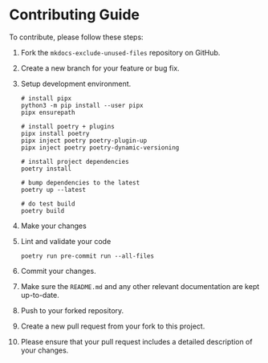# Contributing Guide

To contribute, please follow these steps:

1. Fork the `mkdocs-exclude-unused-files` repository on GitHub.
1. Create a new branch for your feature or bug fix.
1. Setup development environment.

    ```shell
    # install pipx
    python3 -m pip install --user pipx
    pipx ensurepath

    # install poetry + plugins
    pipx install poetry
    pipx inject poetry poetry-plugin-up
    pipx inject poetry poetry-dynamic-versioning

    # install project dependencies
    poetry install

    # bump dependencies to the latest
    poetry up --latest

    # do test build
    poetry build
    ```

1. Make your changes
1. Lint and validate your code

    ```shell
    poetry run pre-commit run --all-files
    ```

1. Commit your changes.
1. Make sure the `README.md` and any other relevant documentation are kept up-to-date.
1. Push to your forked repository.
1. Create a new pull request from your fork to this project.
1. Please ensure that your pull request includes a detailed description of your changes.
